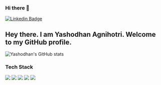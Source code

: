 ### Hi there 👋

[![Linkedin Badge](https://img.shields.io/badge/linkedin%20-%230077B5.svg?&style=for-the-badge&logo=linkedin&logoColor=white)][linkedin]&nbsp;

## Hey there. I am Yashodhan Agnihotri. Welcome to my GitHub profile.

![Yashodhan's GitHub stats](https://github-readme-stats.vercel.app/api?username=zappelectro&count_private=true)

### Tech Stack

<img src="https://img.shields.io/badge/C%2B%2B-00599C?style=for-the-badge&logo=c%2B%2B&logoColor=white"/>  <img src="https://img.shields.io/badge/Python-FFD43B?style=for-the-badge&logo=python&logoColor=darkgreen"/> <img src="https://img.shields.io/badge/Bootstrap-563D7C?style=for-the-badge&logo=bootstrap&logoColor=white "/> <img src="https://img.shields.io/badge/Material--UI-0081CB?style=for-the-badge&logo=material-ui&logoColor=white"/>  <img src="https://img.shields.io/badge/Visual_Studio_Code-0078D4?style=for-the-badge&logo=visual%20studio%20code&logoColor=white"/>

[linkedin]: https://linkedin.com/in/yashodhan-agnihotri/

<!--
**zappelectro/zappelectro** is a ✨ _special_ ✨ repository because its `README.md` (this file) appears on your GitHub profile.

Here are some ideas to get you started:

- 🔭 I’m currently working on ...
- 🌱 I’m currently learning ...
- 👯 I’m looking to collaborate on ...
- 🤔 I’m looking for help with ...
- 💬 Ask me about ...
- 📫 How to reach me: ...
- 😄 Pronouns: ...
- ⚡ Fun fact: ...
-->
